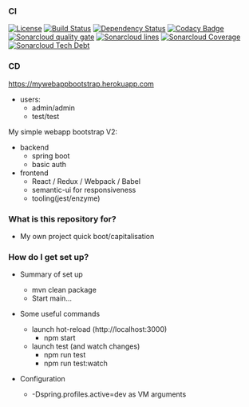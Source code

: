 ### CI
[![License](https://img.shields.io/badge/License-Apache%202.0-blue.svg)](https://opensource.org/licenses/Apache-2.0)
[![Build Status](https://travis-ci.org/adioss/MyWebAppBootstrap.svg?branch=master)](https://travis-ci.org/adioss/MyWebAppBootstrap)
[![Dependency Status](https://www.versioneye.com/user/projects/5a6e6fe00fb24f381441d08d/badge.svg?style=flat-square)](https://www.versioneye.com/user/projects/5a6e6fe00fb24f381441d08d)
[![Codacy Badge](https://api.codacy.com/project/badge/Grade/c0e8fde1cc774fa28ec8c1dbb16be95f)](https://www.codacy.com/app/adioss/MyWebAppBootstrap?utm_source=github.com&amp;utm_medium=referral&amp;utm_content=adioss/MyWebAppBootstrap&amp;utm_campaign=Badge_Grade)
[![Sonarcloud quality gate](https://sonarcloud.io/api/badges/gate?key=com.adioss.bootstrap:web)](https://sonarcloud.io/dashboard?id=com.adioss.bootstrap:web)
[![Sonarcloud lines](https://sonarcloud.io/api/badges/measure?key=com.adioss.bootstrap:web&metric=lines)](https://sonarcloud.io/dashboard?id=com.adioss.bootstrap:web)
[![Sonarcloud Coverage](https://sonarcloud.io/api/badges/measure?key=com.adioss.bootstrap:web&metric=coverage)](https://sonarcloud.io/component_measures/metric/coverage/list?id=com.adioss.bootstrap%3Aweb)
[![Sonarcloud Tech Debt](https://sonarcloud.io/api/badges/measure?key=com.adioss.bootstrap:web&metric=sqale_debt_ratio)](https://sonarcloud.io/project/issues?facetMode=effort&id=com.adioss.bootstrap%3Aweb&resolved=false&types=CODE_SMELL)

### CD 
https://mywebappbootstrap.herokuapp.com
* users:
    * admin/admin
    * test/test

My simple webapp bootstrap V2:

* backend
    * spring boot
    * basic auth
* frontend
    * React / Redux / Webpack / Babel
    * semantic-ui for responsiveness
    * tooling(jest/enzyme)

### What is this repository for? ###

* My own project quick boot/capitalisation

### How do I get set up? ###
* Summary of set up
   * mvn clean package
   * Start main...

* Some useful commands
   * launch hot-reload (http://localhost:3000)
        * npm start
   * launch test (and watch changes)
        * npm run test 
        * npm run test:watch

* Configuration
   * -Dspring.profiles.active=dev as VM arguments
